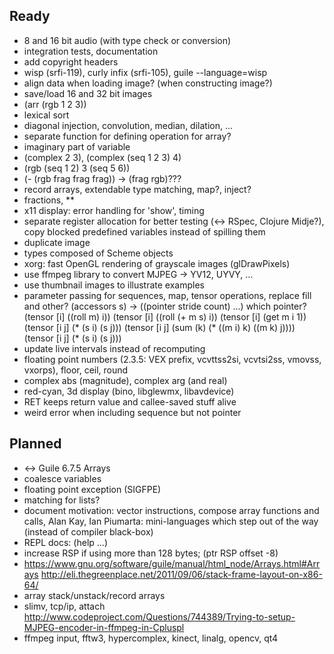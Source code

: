 ## Ready

* 8 and 16 bit audio (with type check or conversion)
* integration tests, documentation
* add copyright headers
* wisp (srfi-119), curly infix (srfi-105), guile --language=wisp <file>
* align data when loading image? (when constructing image?)
* save/load 16 and 32 bit images
* (arr (rgb 1 2 3))
* lexical sort
* diagonal injection, convolution, median, dilation, ...
* separate function for defining operation for array?
* imaginary part of variable
* (complex 2 3), (complex (seq 1 2 3) 4)
* (rgb (seq 1 2) 3 (seq 5 6))
* (- (rgb frag frag frag)) -> (frag rgb)???
* record arrays, extendable type matching, map?, inject?
* fractions, \*\*
* x11 display: error handling for 'show', timing
* separate register allocation for better testing (<-> RSpec, Clojure Midje?),
  copy blocked predefined variables instead of spilling them
* duplicate image
* types composed of Scheme objects
* xorg: fast OpenGL rendering of grayscale images (glDrawPixels)
* use ffmpeg library to convert MJPEG -> YV12, UYVY, ...
* use thumbnail images to illustrate examples
* parameter passing for sequences, map, tensor operations, replace fill and other?
    (accessors s) -> ((pointer stride count) ...) which pointer?
    (tensor [i] ((roll m) i))
    (tensor [i] ((roll (+ m s) i))
    (tensor [i] (get m i 1))
    (tensor [i j] (* (s i) (s j)))
    (tensor [i j] (sum (k) (* ((m i) k) ((m k) j))))
    (tensor [i j] (* (s i) (s j)))
* update live intervals instead of recomputing
* floating point numbers (2.3.5: VEX prefix, vcvttss2si, vcvtsi2ss, vmovss, vxorps), floor, ceil, round
* complex abs (magnitude), complex arg (and real)
* red-cyan, 3d display (bino, libglewmx, libavdevice)
* RET keeps return value and callee-saved stuff alive
* weird error when including sequence but not pointer

## Planned

* <-> Guile 6.7.5 Arrays
* coalesce variables
* floating point exception (SIGFPE)
* matching for lists?
* document motivation: vector instructions, compose array functions and calls,
  Alan Kay, Ian Piumarta: mini-languages which step out of the way (instead of compiler black-box)
* REPL docs: (help ...)
* increase RSP if using more than 128 bytes; (ptr <int> RSP offset -8)
* https://www.gnu.org/software/guile/manual/html_node/Arrays.html#Arrays
  http://eli.thegreenplace.net/2011/09/06/stack-frame-layout-on-x86-64/
* array stack/unstack/record arrays
* slimv, tcp/ip, attach
  http://www.codeproject.com/Questions/744389/Trying-to-setup-MJPEG-encoder-in-ffmpeg-in-Cpluspl
* ffmpeg input, fftw3, hypercomplex, kinect, linalg, opencv, qt4
